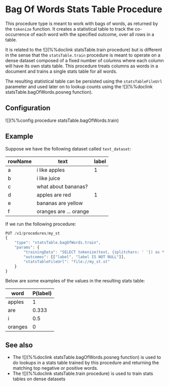 # Bag Of Words Stats Table Procedure

This procedure type is meant to work with bags of words, as returned by the
`tokenize` function. It creates a statistical table to track the co-occurrence of each
word with the specified outcome, over all rows in a table.

It is related to the ![](%%doclink statsTable.train procedure) but is different in the
sense that the `statsTable.train` procedure is meant to operate on a dense dataset composed of a
fixed number of columns where each column will have its own stats table. This procedure 
treats columns as words in a document and trains a single stats table for all words.

The resulting statistical table can be persisted using the `statsTableFileUrl` parameter
and used later on to lookup counts using the ![](%%doclink statsTable.bagOfWords.posneg function).

## Configuration

![](%%config procedure statsTable.bagOfWords.train)

## Example

Suppose we have the following dataset called `text_dataset`:

|  rowName   |  text  |  label  |
|-------------|---|---|
| a     | i like apples  | 1 |
| b     | i like juice |
| c     | what about bananas? | 
| d     | apples are red | 1 |
| e     | bananas are yellow |
| f     | oranges are ... orange | 

If we run the following procedure:

```javascript
PUT /v1/procedures/my_st
{
    "type": "statsTable.bagOfWords.train",
    "params": {
        "trainingData": "SELECT tokenize(text, {splitchars: ' '}) as * FROM text_dataset",
        "outcomes": [["label", "label IS NOT NULL"]],
        "statsTableFileUrl": "file://my_st.st"
    }
}
```

Below are some examples of the values in the resulting stats table:

| word | P(label) |
|--------|-------------------|
| apples | 1 |
| are | 0.333 |
| i | 0.5 |
| oranges | 0 |


## See also
* The ![](%%doclink statsTable.bagOfWords.posneg function) is used to do lookups in a stats table trained by this procedure and returning the matching top negative or positive words.
* The ![](%%doclink statsTable.train procedure) is used to train stats tables on dense datasets

